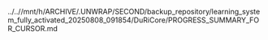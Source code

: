 ../..//mnt/h/ARCHIVE/.UNWRAP/SECOND/backup_repository/learning_system_fully_activated_20250808_091854/DuRiCore/PROGRESS_SUMMARY_FOR_CURSOR.md